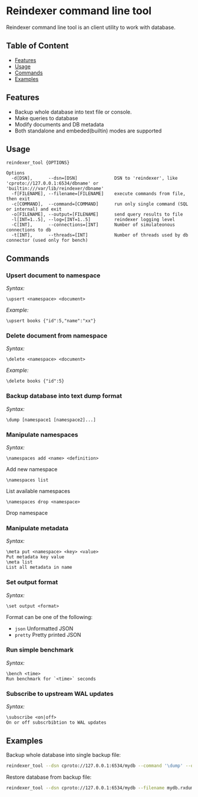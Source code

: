 # Reindexer command line tool
Reindexer command line tool is an client utility to work with database.

## Table of Content

- [Features](#features)
- [Usage](#usage)
- [Commands](#commands)
- [Examples](#examples)

## Features

- Backup whole database into text file or console.
- Make queries to database
- Modify documents and DB metadata
- Both standalone and embeded(builtin) modes are supported

## Usage

```
reindexer_tool {OPTIONS}

Options
  -d[DSN],      --dsn=[DSN]              DSN to 'reindexer', like 'cproto://127.0.0.1:6534/dbname' or 'builtin:///var/lib/reindexer/dbname'
  -f[FILENAME], --filename=[FILENAME]    execute commands from file, then exit
  -c[COMMAND],  --command=[COMMAND]      run only single command (SQL or internal) and exit
  -o[FILENAME], --output=[FILENAME]      send query results to file
  -l[INT=1..5], --log=[INT=1..5]         reindexer logging level
  -C[INT],      --connections=[INT]      Number of simulateonous connections to db
  -t[INT],      --threads=[INT]          Number of threads used by db connector (used only for bench)

```

## Commands

### Upsert document to namespace

*Syntax:*
```
\upsert <namespace> <document>
```

*Example:*
```
\upsert books {"id":5,"name":"xx"}
```

### Delete document from namespace

*Syntax:*
```
\delete <namespace> <document>
```

*Example:*
```
\delete books {"id":5}
```

### Backup database into text dump format

*Syntax:*
```
\dump [namespace1 [namespace2]...]
```

### Manipulate namespaces

*Syntax:*
```
\namespaces add <name> <definition>
```
Add new namespace
```
\namespaces list 
```
List available namespaces
```
\namespaces drop <namespace>
```
Drop namespace

### Manipulate metadata
*Syntax:*
```
\meta put <namespace> <key> <value>
Put metadata key value
\meta list
List all metadata in name
```

### Set output format
*Syntax:*
```
\set output <format>
```

Format can be one of the following:
- `json` Unformatted JSON
- `pretty` Pretty printed JSON

### Run simple benchmark
*Syntax:*
```
\bench <time>
Run benchmark for `<time>` seconds
```

### Subscribe to upstream WAL updates
*Syntax:*
```
\subscribe <on|off>
On or off subscrbibtion to WAL updates
```


## Examples

Backup whole database into single backup file:
```sh
reindexer_tool --dsn cproto://127.0.0.1:6534/mydb --command '\dump' --output mydb.rxdump
```

Restore database from backup file:
```sh
reindexer_tool --dsn cproto://127.0.0.1:6534/mydb --filename mydb.rxdump
```
